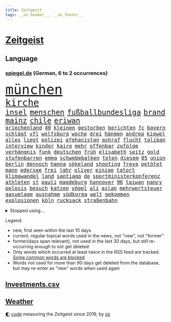 ```yaml
---
title: Zeitgeist
tags: __no_header__, __no_footer__
---
```


# [Zeitgeist](https://oliz.io/zeitgeist/)

## Language

<h3><a href="https://www.spiegel.de" target="_blank">spiegel.de</a> (German, 6 to 2 occurrences)</h3>
<p style="font-family:monospace">
<span style="font-size:32pt"><a href="news_links.html#münchen" class="current">münchen</a></span>
<br>
<span style="font-size:22pt"><a href="news_links.html#kirche" class="current">kirche</a></span>
<br>
<span style="font-size:17pt"><a href="news_links.html#insel" class="current">insel</a></span>
<span style="font-size:17pt"><a href="news_links.html#menschen" class="current">menschen</a></span>
<span style="font-size:17pt"><a href="news_links.html#fußballbundesliga" class="current">fußballbundesliga</a></span>
<span style="font-size:17pt"><a href="news_links.html#brand" class="current">brand</a></span>
<span style="font-size:17pt"><a href="news_links.html#mainz" class="current">mainz</a></span>
<span style="font-size:17pt"><a href="news_links.html#chile" class="current">chile</a></span>
<span style="font-size:17pt"><a href="news_links.html#eriwan" class="new">eriwan</a></span>
<br>
<span style="font-size:12pt"><a href="news_links.html#griechenland" class="current">griechenland</a></span>
<span style="font-size:12pt"><a href="news_links.html#40" class="current">40</a></span>
<span style="font-size:12pt"><a href="news_links.html#kleinen" class="current">kleinen</a></span>
<span style="font-size:12pt"><a href="news_links.html#gestorben" class="current">gestorben</a></span>
<span style="font-size:12pt"><a href="news_links.html#berichten" class="current">berichten</a></span>
<span style="font-size:12pt"><a href="news_links.html#fc" class="current">fc</a></span>
<span style="font-size:12pt"><a href="news_links.html#bayern" class="current">bayern</a></span>
<span style="font-size:12pt"><a href="news_links.html#schlägt" class="current">schlägt</a></span>
<span style="font-size:12pt"><a href="news_links.html#vfl" class="current">vfl</a></span>
<span style="font-size:12pt"><a href="news_links.html#wolfsburg" class="current">wolfsburg</a></span>
<span style="font-size:12pt"><a href="news_links.html#woche" class="current">woche</a></span>
<span style="font-size:12pt"><a href="news_links.html#drei" class="current">drei</a></span>
<span style="font-size:12pt"><a href="news_links.html#hängen" class="current">hängen</a></span>
<span style="font-size:12pt"><a href="news_links.html#andrea" class="current">andrea</a></span>
<span style="font-size:12pt"><a href="news_links.html#kiewel" class="new">kiewel</a></span>
<span style="font-size:12pt"><a href="news_links.html#alles" class="current">alles</a></span>
<span style="font-size:12pt"><a href="news_links.html#liegt" class="current">liegt</a></span>
<span style="font-size:12pt"><a href="news_links.html#polizei" class="current">polizei</a></span>
<span style="font-size:12pt"><a href="news_links.html#afghanistan" class="current">afghanistan</a></span>
<span style="font-size:12pt"><a href="news_links.html#ashraf" class="current">ashraf</a></span>
<span style="font-size:12pt"><a href="news_links.html#flucht" class="current">flucht</a></span>
<span style="font-size:12pt"><a href="news_links.html#taliban" class="current">taliban</a></span>
<span style="font-size:12pt"><a href="news_links.html#interview" class="current">interview</a></span>
<span style="font-size:12pt"><a href="news_links.html#kinder" class="current">kinder</a></span>
<span style="font-size:12pt"><a href="news_links.html#kairo" class="new">kairo</a></span>
<span style="font-size:12pt"><a href="news_links.html#mehr" class="current">mehr</a></span>
<span style="font-size:12pt"><a href="news_links.html#offenbar" class="current">offenbar</a></span>
<span style="font-size:12pt"><a href="news_links.html#zufolge" class="current">zufolge</a></span>
<span style="font-size:12pt"><a href="news_links.html#verhängnis" class="current">verhängnis</a></span>
<span style="font-size:12pt"><a href="news_links.html#funk" class="current">funk</a></span>
<span style="font-size:12pt"><a href="news_links.html#deutschen" class="current">deutschen</a></span>
<span style="font-size:12pt"><a href="news_links.html#früh" class="current">früh</a></span>
<span style="font-size:12pt"><a href="news_links.html#elisabeth" class="current">elisabeth</a></span>
<span style="font-size:12pt"><a href="news_links.html#seitz" class="new">seitz</a></span>
<span style="font-size:12pt"><a href="news_links.html#gold" class="current">gold</a></span>
<span style="font-size:12pt"><a href="news_links.html#stufenbarren" class="new">stufenbarren</a></span>
<span style="font-size:12pt"><a href="news_links.html#emma" class="current">emma</a></span>
<span style="font-size:12pt"><a href="news_links.html#schwebebalken" class="new">schwebebalken</a></span>
<span style="font-size:12pt"><a href="news_links.html#toten" class="current">toten</a></span>
<span style="font-size:12pt"><a href="news_links.html#diesem" class="current">diesem</a></span>
<span style="font-size:12pt"><a href="news_links.html#05" class="new">05</a></span>
<span style="font-size:12pt"><a href="news_links.html#union" class="current">union</a></span>
<span style="font-size:12pt"><a href="news_links.html#berlin" class="current">berlin</a></span>
<span style="font-size:12pt"><a href="news_links.html#dennoch" class="current">dennoch</a></span>
<span style="font-size:12pt"><a href="news_links.html#hanna" class="current">hanna</a></span>
<span style="font-size:12pt"><a href="news_links.html#sökeland" class="new">sökeland</a></span>
<span style="font-size:12pt"><a href="news_links.html#shooting" class="new">shooting</a></span>
<span style="font-size:12pt"><a href="news_links.html#freya" class="new">freya</a></span>
<span style="font-size:12pt"><a href="news_links.html#getötet" class="current">getötet</a></span>
<span style="font-size:12pt"><a href="news_links.html#mann" class="current">mann</a></span>
<span style="font-size:12pt"><a href="news_links.html#edersee" class="new">edersee</a></span>
<span style="font-size:12pt"><a href="news_links.html#frei" class="current">frei</a></span>
<span style="font-size:12pt"><a href="news_links.html#jahr" class="current">jahr</a></span>
<span style="font-size:12pt"><a href="news_links.html#oliver" class="current">oliver</a></span>
<span style="font-size:12pt"><a href="news_links.html#einige" class="current">einige</a></span>
<span style="font-size:12pt"><a href="news_links.html#tatort" class="current">tatort</a></span>
<span style="font-size:12pt"><a href="news_links.html#klimawandel" class="current">klimawandel</a></span>
<span style="font-size:12pt"><a href="news_links.html#land" class="current">land</a></span>
<span style="font-size:12pt"><a href="news_links.html#santiago" class="new">santiago</a></span>
<span style="font-size:12pt"><a href="news_links.html#de" class="current">de</a></span>
<span style="font-size:12pt"><a href="news_links.html#sportministerkonferenz" class="new">sportministerkonferenz</a></span>
<span style="font-size:12pt"><a href="news_links.html#athleten" class="current">athleten</a></span>
<span style="font-size:12pt"><a href="news_links.html#st" class="current">st</a></span>
<span style="font-size:12pt"><a href="news_links.html#pauli" class="current">pauli</a></span>
<span style="font-size:12pt"><a href="news_links.html#magdeburg" class="current">magdeburg</a></span>
<span style="font-size:12pt"><a href="news_links.html#hannover" class="current">hannover</a></span>
<span style="font-size:12pt"><a href="news_links.html#96" class="current">96</a></span>
<span style="font-size:12pt"><a href="news_links.html#taiwan" class="current">taiwan</a></span>
<span style="font-size:12pt"><a href="news_links.html#nancy" class="current">nancy</a></span>
<span style="font-size:12pt"><a href="news_links.html#pelosis" class="current">pelosis</a></span>
<span style="font-size:12pt"><a href="news_links.html#besuch" class="current">besuch</a></span>
<span style="font-size:12pt"><a href="news_links.html#katzen" class="current">katzen</a></span>
<span style="font-size:12pt"><a href="news_links.html#vögel" class="current">vögel</a></span>
<span style="font-size:12pt"><a href="news_links.html#ali" class="current">ali</a></span>
<span style="font-size:12pt"><a href="news_links.html#aslan" class="new">aslan</a></span>
<span style="font-size:12pt"><a href="news_links.html#mehrwertsteuer" class="current">mehrwertsteuer</a></span>
<span style="font-size:12pt"><a href="news_links.html#gasumlage" class="current">gasumlage</a></span>
<span style="font-size:12pt"><a href="news_links.html#ausnahme" class="current">ausnahme</a></span>
<span style="font-size:12pt"><a href="news_links.html#südkorea" class="current">südkorea</a></span>
<span style="font-size:12pt"><a href="news_links.html#welt" class="current">welt</a></span>
<span style="font-size:12pt"><a href="news_links.html#gekommen" class="current">gekommen</a></span>
<span style="font-size:12pt"><a href="news_links.html#explosionen" class="current">explosionen</a></span>
<span style="font-size:12pt"><a href="news_links.html#köln" class="current">köln</a></span>
<span style="font-size:12pt"><a href="news_links.html#rucksack" class="current">rucksack</a></span>
<span style="font-size:12pt"><a href="news_links.html#straßenbahn" class="new">straßenbahn</a></span>
</p>
<details>
<summary>Stopped using...</summary>
<p class="former" style="font-size:12pt">
gefordert(662) abend(661) aufnehmen(660) reiner(660) verteidigungsministerin(660) erfolgreich(659) jüdische(659) konzerne(659) kurs(659) privaten(659) verfassungsschutz(659) arbeitsplatz(658) beeinflussen(658) beschädigt(658) gewerkschaft(658) investoren(658) lebenslanger(658) ließen(658) schwedische(658) verboten(658) weshalb(658) abends(657) bundesweit(657) hintergründe(657) kritisch(657) kritische(657) messi(657) netflix(657) reichte(657) respekt(657) show(657) unabhängige(657) wohnen(657) abgeordnete(656) angeblichen(656) bundestags(656) bundesweite(656) entdeckte(656) kurzfristig(656) maß(656) zuge(656) österreichische(656) 37(655) abgeben(655) entdeckung(655) maria(655) ministerpräsidenten(655) stimme(655) verhaftet(655) angeordnet(654) gefährlichen(654) krankenhäusern(654) leeren(654) minderjährige(654) mitglied(654) texas(654) zugunsten(654) 44(653) abgesetzt(653) ausschreitungen(653) bahnhof(653) bewährung(653) kleiner(653) meghan(653) meinung(653) villa(653) atmosphäre(652) beantragen(652) englische(652) erteilt(652) spdpolitiker(652) stößt(652) christine(651) durchsuchungen(651) entdeckten(651) europäischer(651) gutachten(651) investitionen(651) landesregierung(651) roman(651) stuft(651) freilassung(650) gehandelt(650) häufen(650) jahrzehntelang(650) nba(650) verdachts(650) aufruf(649) jedenfalls(649) rekordhoch(649) spielraum(649) veranstalter(649) vertreter(649) einzug(648) gefährlicher(648) jüngeren(648) kunst(648) länge(648) militärs(648) miteinander(648) zweier(648) bundestagswahl(647) erneuten(647) mitarbeitern(647) online(647) wütend(647) zählen(647) bestraft(646) ehepaar(646) feld(646) rechts(646) trafen(646) wiederholt(646) 3(645) design(645) eskalieren(645) euparlament(645) gerechnet(645) größter(645) internen(645) kanzleramt(645) kaputt(645) wort(644) klären(643) politikerinnen(643) senkt(643) überstanden(643) globale(642) klimapolitik(642) argentinien(641) stiegen(641) überholt(641) beteiligung(640) herr(639) nase(639) prognosen(639) änderungen(638) aufhalten(636) beteiligen(636) kate(636) lieferten(636) william(636) züge(636) auflagen(635) gemeinsames(635) übernommen(635) nachbarn(634) politikerin(633) singapur(633) spenden(633) dran(632) rasen(632) richard(632) strengen(632) impfen(631) kooperation(631) 76(630) gehörte(630) mecklenburgvorpommern(630) museum(630) analysiert(629) nachts(629) klimaziele(628) beweise(627) bundeswehrsoldaten(627) ähnliche(625) kapitel(624) angeboten(623) regierungserklärung(623) spannend(623) benötigen(622) mindestlohn(621) schaut(620) stört(620) niederländischen(619) dramatischen(617) kongress(614) schritten(614) festhalten(613) kanadas(613) staatsoberhaupt(609) nächstes(606) veränderungen(606) bündnis(605) topspiel(602) gesetzlichen(600) abschluss(595) möglichkeit(594) herzinfarkt(593) mehren(591) cdu/csu(588) billiger(583) sachen(579) gewinne(556) nachrichtenagentur(551) iv(544) fuhren(541) stärkste(520) trümmern(520) bahnverkehr(517) wolken(516) direkten(514) unzureichend(513) carlos(511) verantwortliche(499) universitäten(496) stimmenfang(493) elfjährigen(491) angebote(480) rumänien(476) übrig(468) joseph(467) kubicki(459) brian(454) klimaaktivisten(447) hofmann(437) abgegeben(434) genossen(432) ungeimpfte(429) gesichtet(419) vorgang(417) müll(413) verließ(413) treibstoff(405) ausgestellt(404) eröffnung(404) knochen(404) warb(403) mangelware(402) novak(401) rohstoffe(401) befragung(400) zerstörte(399) inflationsrate(398) arme(396) brannte(393) djoković(392) versichert(392) sergej(391) düster(386) erlag(386) britisches(384) autoren(382) spitzenpolitiker(382) europol(380) bedankt(372) global(367) kyrgios(366) sichtbar(366) hanau(365) zögert(365) flutkatastrophe(364) forschungsteam(364) fällig(364) karrierecoach(364) c(363) hochwasser(363) 14jähriger(362) konzentriert(362) ahrtal(361) komitee(356) camp(355) beeinträchtigt(354) pegasus(352) zerschlagen(351) berühmteste(349) fraktion(349) musks(345) schuhe(343) sprint(343) funktionen(338) moderner(335) anlage(334) verteuern(332) ussoldaten(331) regierte(329) geleistet(328) momente(327) ausfälle(326) agiert(324) gemeinschaft(322) haushalt(322) harris(321) unterschiedlicher(318) lutz(317) wittert(316) wachsende(315) minderheiten(313) manuela(310) versetzt(308) absicht(307) bali(305) grafiken(305) jeffrey(304) beschlagnahmen(301) schränkt(300) vorfeld(299) worum(299) mehrfamilienhaus(296) mischen(293) redet(292) emotionen(291) exportiert(290) störungen(290) natostaaten(288) arbeitslosen(285) ampelregierung(284) empfehlen(284) grundlegende(284) shanghai(282) komplette(279) aktivitäten(276) volksverhetzung(276) andrang(275) größtem(275) saal(275) studenten(275) erreichbar(274) parlamentarier(274) wirksam(273) beantwortet(272) portal(271) rechtsextremer(271) anfangen(270) einsturz(270) rotterdam(270) sauer(270) ostdeutschland(269) gewaltsamer(267) euländer(266) siegerin(266) kardashian(262) energieriesen(261) lockt(261) swr(258) rande(257) geopolitische(256) geschaut(255) netflixserie(255) beitreten(252) coaching(252) unterhaltung(251) macrons(250) michel(250) bescheid(246) dunkeln(245) jahresbeginn(245) schusswaffen(245) mache(242) arbeitswelt(239) entsteht(235) rekordsumme(234) pessimistisch(232) kontrollierte(231) vietnam(231) gestaltet(229) lehrerinnen(227) sagten(227) lasse(226) landeten(225) ebay(222) unterzeichnen(221) unterirdischen(220) funklöcher(218) kader(217) männlichkeit(216) bemerkenswerte(214) einfaches(213) führungsriege(213) wahnsinn(213) zerstörung(213) telefonieren(212) traditionellen(212) beziehen(211) antrittsbesuch(210) küken(209) südpazifik(209) gefühle(208) pool(208) lambrecht(206) pur(205) heftigem(204) berger(203) ausreise(201) auszugeben(200) autozulieferer(200) beschäftigen(200) erkrankungen(200) pelé(198) stuhl(198) einbrecher(197) lebensmittelpreise(195) match(195) hartes(194) krebs(194) mühsam(194) website(194) wild(194) luhansk(193) 2002(191) luftangriffe(191) gefeierten(189) weitreichend(188) angeheizt(187) dominant(187) unternehmens(187) verweist(185) protestierenden(184) sony(184) gejagt(183) damalige(182) elektronisch(182) tourist(181) afrikanischen(180) orange(180) moniert(179) angestiegen(178) erstem(178) orden(178) knappes(177) gezahlt(176) buckinghampalast(175) klimaschädliche(175) methan(175) rüstungskonzern(175) siebenjährige(175) 2014(173) braut(173) verleiht(173) eigner(172) ustruppen(172) andrij(171) reuters(171) frankfurts(170) neuerung(170) beschuldigte(169) kämpfern(169) macher(169) wanderung(168) zahlungen(168) verwaltung(167) abstellen(166) alarmbereitschaft(166) kaja(166) schätzt(166) jill(165) misstrauensvotum(165) mögliches(165) weltlage(165) österreicher(165) neil(164) premierministerin(164) sitz(164) unwetter(164) young(164) hinweg(163) siegeszug(163) unbewaffnete(163) untersuchungsbericht(163) versteckte(163) pausen(162) verpuffen(160) beckham(159) anhalten(157) disqualifiziert(156) herum(156) oppositionellen(156) einsam(155) immobilienpreise(155) rekonstruktion(155) 1982(154) bezos(153) jacht(153) aschaffenburg(152) roller(152) zivilen(152) ernsthaft(151) torwart(151) luxusautos(150) begleiten(149) verspätet(149) ökostrom(149) begeben(146) kunde(146) taktik(145) arbeitszeit(144) neunten(144) passé(144) belohnt(143) begehrt(142) inakzeptable(142) schneidet(142) abbau(141) betrieben(141) geforderten(141) außenpolitische(140) gefolgt(140) menschliches(140) verbrauchern(140) gewinnerin(139) siegesserie(138) maskendeals(137) brandenburger(136) offenbarung(136) schläger(136) sicherheitsinteressen(136) zentraler(136) tankt(135) währenddessen(135) überweisen(135) 2035(134) robust(134) wiedereinführung(134) zutiefst(134) fatale(133) rheinmetall(133) ukrainekrieges(133) verlangten(133) wesel(133) kleben(132) microsoft(132) auflösen(131) töchter(131) verliehen(130) bekräftigte(129) beugt(129) finnische(129) hörte(129) anden(127) ausfällen(127) geburtsklinik(127) deep(126) nationalspielerin(126) dog(125) klassenzimmer(125) patrick(125) waffenlobby(124) wohngebiete(124) leuchten(123) anfänge(122) bewaffnet(122) evakuierungen(122) burkhard(121) leitungen(121) raser(121) schnellere(121) aktionär(120) begrenzt(120) einsamen(120) staatsbürgerschaft(120) fukushima(119) islam(119) jake(119) kapitulation(119) vorort(119) 39(118) bestehenden(118) satte(118) unfällen(118) natobeitritt(117) zwangsarbeit(117) ausharren(116) auszugehen(115) gelassenheit(115) überziehen(115) derartige(114) oligarch(114) spürt(114) offiziere(113) partnern(112) wiederaufbau(112) alassad(111) baschar(111) militärbündnisses(111) sainz(111) gewalttätige(110) jawort(110) bevölkerungsschutz(109) beruflichen(108) g20(108) natogipfel(108) rotes(108) autobranche(107) kripo(107) merke(107) orientierung(107) ach(106) beigelegt(106) beschuldigen(106) bestechlichkeit(106) nuklearwaffen(106) erteilen(105) ausrichten(104) bestreiten(104) grundstücke(104) wärmer(104) buschland(103) fernen(103) nordmazedonien(103) rechnungshof(103) züchter(103) drohe(101) gewalttaten(100) irrtümer(100) windparks(100) zurückgedrängt(100) asphalt(99) entfernten(99) fellner(99) flexibel(99) metall(99) schießerei(99) afrikaner(98) rechenschaft(98) artenschutz(97) besetzen(97) gewaltverbrechen(96) großoffensive(96) mandat(96) aufstocken(95) nordrheinwestfälischen(95) universums(95) beliebter(94) butscha(94) pferderennen(94) cambridge(93) griechischer(93) t(93) wahllos(93) bestritt(92) besserer(91) dieselautos(91) rheinmaingebiet(91) vorfälle(91) energiemanager(90) georgiewa(90) indische(90) innogymanager(90) iwfchefin(90) kristalina(90) leichtathletik(90) lieferanten(90) warteten(90) zollen(90) attentate(89) verbrenneraus(89) antisemiten(88) authentische(88) eliteeinheit(88) geeignet(88) iaea(88) lieferproblemen(88) sprunghaft(88) stinkefinger(88) wehrmacht(88) formal(87) gravierende(87) kühlschrank(87) anrecht(86) beleuchtung(86) iserlohn(86) kulturwissenschaftlerin(86) techmilliardär(86) abrufbar(85) arbeitsrecht(85) b(85) markle(85) pogba(85) steak(85) halbfinaleinzug(84) landesverband(84) multimilliardär(84) regierungsmitglieder(84) cameron(83) michigan(83) samstagnachmittag(83) recherchen(82) reißen(82) 23jährigen(81) betrugsvorwürfen(81) datenschützer(81) kishida(81) kopfsteinpflaster(81) neuigkeiten(81) oftmals(81) steile(81) coronazeit(80) entschiedener(80) falschem(80) haas(80) sollt(80) stadien(80) unanständig(80) vereinbar(80) chicago(79) krawallen(79) nuklearstreitkräfte(79) vortrag(79) 36jährige(78) dhl(78) exfraktionschef(78) fahrräder(78) netzbetreiber(78) puigdemont(78) stürmte(78) exregierungschef(77) gras(77) lokalpolitiker(77) mobilfunk(77) prominenten(77) space(77) teures(77) wolff(77) franzosen(76) kante(76) nacheinander(76) revanche(76) rice(76) warnende(76) ausgerutscht(75) böden(75) einsatzbereit(75) hackerangriffe(75) machine(75) unterlag(75) willkür(75) 35jährige(74) cern(74) mitschnitt(74) nachgerechnet(74) pandora(74) teilchenbeschleuniger(74) trüben(74) twitterübernahme(74) wahlkampfveranstaltung(74) handelskonzern(73) händeringend(73) mckinsey(73) schlammschlacht(73) schrecklich(73) schutzweste(73) tenniswelt(73) vwkonzern(73) eoffensive(72) erhobenen(72) jungstar(72) unohilfe(72) lustig(71) zustände(71) 1200(70) avatar(70) entschädigen(70) milliardenhilfen(70) mordfall(70) sexuellem(70) ukrainekonferenz(70) vollem(70) vorrang(70) 96jährige(69) allenfalls(69) auswählen(69) cruise(69) herausgekommen(69) zahlungsmittel(69) überragt(69) bewährte(68) dortige(68) fumio(68) demonstrierende(67) einstecken(67) erleichtert(67) pöbelte(67) umbringen(67) abholzung(66) hemer(66) kundschaft(66) meisterleistung(66) schlangeninsel(66) schutzmasken(66) verheiratet(66) zaubern(66) zukünftige(66) 8(65) dolly(65) erwog(65) ferdinand(65) foul(65) schwarzfahrer(65) umzubringen(65) verwenden(65) bezwingt(64) dmitri(64) dubiose(64) grenzschutzagentur(64) minusma(64) reumütig(64) unomission(64) vermittelte(64) angeschossen(63) batterie(63) empfindet(63) erlass(63) jabeur(63) ons(63) titelverteidigerinnen(63) wmkampf(63) auftaktspiel(62) detailliert(62) gefahndet(62) hintertür(62) spice(62) unternehmern(62) alfred(61) endstadium(61) erschreckend(61) geister(61) insolvenzverwalter(61) klimaschädlichen(61) miguel(61) privatleben(61) r(61) sonnig(61) sunday(61) tribünen(61) untersuchungskommission(61) affenpockenvirus(60) barbie(60) erkennbar(60) kandidieren(60) legalisierung(60) lernlücken(60) nationalisten(60) objekte(60) potenzial(60) wertvollstes(60) aufzuklären(59) boulevardzeitung(59) faktencheck(59) fliegende(59) krimi(59) parität(59) perspektiven(59) twitteraktie(59) wehrministerin(59) covid19fällen(58) kurznachrichtendienstes(58) verhütung(58) verschobene(58) bgh(57) gesellschaftliche(57) westeuropa(57) zuschauerinnen(57) kabinettsmitglied(56) verstößen(56) bemerkenswertes(55) bundesverteidigungsministerin(55) kandidat(55) straßenlaternen(55) usbasketballstar(55) wertvollsten(55) aufschrei(54) gleichstellung(54) schwimmbädern(54) tierschützern(54) verfassungsbeschwerde(54) abgestraft(53) drohendes(53) gesamtführender(53) glühenden(53) homophobie(53) iii(53) supremecourtrichter(53) wäsche(53) auswerten(52) juristen(52) rammte(52) tripolis(52) verstörenden(52) western(52) borne(51) desaströse(51) gelacht(51) mitarbeitende(51) schusswaffenattacke(51) steuerfahnder(51) webseite(51) weltwirtschaftsforum(51) élisabeth(51) israelbesuch(50) mo(50) rückseite(50) sexuell(50) sinnbild(50) botschafterin(49) kostensteigerungen(49) langjähriger(49) uvalde(49) bernard(48) bestimmter(48) formulierungen(48) hundertjährige(48) regimegegner(48) schulmassaker(48) schweinepest(48) teamchef(48) tobten(48) berben(47) kandidiert(47) keilt(47) reicher(47) verbrennungsmotor(47) vorzudringen(47) einzigen(46) feldmann(46) periode(46) platini(46) trümmer(46) verspätete(46) bar(45) einfangen(45) einsparen(45) jobverlust(45) lohnsteigerungen(45) lösten(45) marin(45) muskeln(45) sanna(45) unberechenbar(45) krankschreibung(44) relegationsspiel(44) sonderregel(44) stranger(44) telefonische(44) things(44) vorteilsannahme(44) wahlkreisen(44) bundesverwaltungsgerichts(43) charakterlichen(43) estnische(43) kallas(43) liveticker(43) monatelangem(43) platzen(43) schwebt(43) sexistischer(43) skelett(43) verschütteten(43) haftbar(42) kaputte(42) wahn(42) weltrangliste(42) öffentlichrechtliche(42) atlantikküste(41) bemühte(41) bewiesen(41) community(41) darmanin(41) gemeinschaftswährung(41) gérald(41) jahresbericht(41) künstlichen(41) rentnerinnen(41) unschuld(41) drews(40) getötetem(40) höherem(40) lehrergewerkschaften(40) oberen(40) ortschaften(40) problemlos(40) sätzen(40) verbreitung(40) verirrte(40) topfavorit(39) turbulenzen(39) wals(39) änderte(39) kommentieren(38) millionenstrafe(38) vorangehen(38) angebots(37) angezählt(37) arbeiteten(37) chaotisch(37) debütantin(37) giuseppe(37) knapper(37) osnabrück(37) pferde(37) verschrieben(37) zugestellt(37) autorinnen(36) chaostage(36) grandslamtitel(36) weltkonjunktur(36) widerlegt(36) wozu(36) 20jähriger(35) arizona(35) einschlugen(35) erntet(35) gegenwart(35) ryan(35) unumgänglich(35) wohnungskonzern(35) afdlandesverband(34) einzelkritik(34) knallbunte(34) möbel(34) nehme(34) schieben(34) weitergeben(34) bergungskräfte(33) dänemarks(33) kavanaugh(33) sondersteuer(33) unfug(33) bewerbungen(32) carles(32) listet(32) rekordvertrag(32) teleskop(32) ziellinie(32) konstruktion(31) wirkstoff(31) aufrecht(30) bleiberecht(30) elmau(30) erbitterte(30) eskapaden(30) g7gipfel(30) gepardflugabwehrpanzer(30) harvey(30) integrierte(30) klarna(30) löcher(30) migrantinnen(30) mob(30) philadelphia(30) schlusssprint(30) sehe(30) urananreicherung(30) wildtiere(30) beobachtung(29) beteuert(29) doppelschlag(29) rasenturnier(29) rekordpreis(29) wimbledonsieg(29) wmhalbfinale(29) begleitung(28) hungernden(28) medienmacher(28) palma(28) rechtsextrem(28) schneesturm(28) sommerwelle(28) terrormiliz(28) verdachtsobjekt(28) vries(28) anstehende(27) erfüllung(27) messias(27) teamleistung(27) grabstein(26) high(26) phantom(26) ausgebeutet(25) einfallen(25) erwartungsgemäß(25) igmetallchef(25) serienfinale(25) skopje(25) stützen(25) verbesserte(25) 31jährigen(24) comingout(24) grundlage(24) santos(24) schlange(24) vorübergehende(24) einlenken(23) kostete(23) privatsender(23) ratschläge(23) zeugenaussagen(23) banner(22) bundeskartellamt(22) erstreiten(22) nachhaltige(22) schwimmwm(22) vorantreiben(22) ataman(21) benachbarten(21) drogeriekette(21) fairen(21) ferda(21) fühlten(21) gedrosselten(21) grande(21) tieres(21) trans(21) tschetschenischen(21) verpflichtend(21) woke(21) fünfsternebewegung(20) gegensteuern(20) millionenzahlung(20) schlief(20) bemängelt(19) eigenheim(19) herman(19) lapid(19) leichnam(19) ana(18) aufbruch(18) bedrohlichere(18) bekennt(18) billig(18) gängige(18) aufstockung(17) björn(17) erdbeben(17) fdpjustizminister(17) festgenommene(17) feststellen(17) höcke(17) käse(17) plünderungen(17) reservisten(17) saale(17) südafrikanischen(17) durchgeführt(16) gasfluss(16) hauptfeld(16) krater(16) linksbündnis(16) ordnete(16) salzgitter(16) stören(16) 83jähriger(15) antidiskriminierungsbeauftragten(15) conte(15) festgefahren(15) gesprengt(15) rechtmäßig(15) stabilisieren(15) aufwand(14) batterien(14) courts(14) denver(14) errichtet(14) klagten(14) mara(14) ramallah(14) trendwende(14) überführung(14) bandera(13) ferienbeginn(13) gestreikt(13) intensivstationen(13) länderspiel(13) ärztevertreter(13) 2040(12) atomstrom(12) gunsten(12) heiratet(12) hinault(12) provisionen(12) rasenmähen(12) verehrung(12) weltfußballerin(12) akute(11) ausländischer(11) fazit(11) hausärzteverbandschef(11) jule(11) niemeier(11) schwächelt(11) verherrlichte(11) weigeldt(11)
</p>
</details>
<p>Legend:
<ul>
<li><span class="new">new</span>, first seen within the last 10 days</li>
<li><span class="current">current</span>, regular topical words used in the news, not "new", not "former"</li>
<li><span class="former">former(days span relevant)</span>, not used in the last 30 days, but still re-occurring enough to not get deleted</li>
<li>Only words which occurred at least twice in the RSS feed are tracked. <a href="language/filters.py">Some common words are blocked</a></li>
<li>Words not used for more than 90 days get deleted from the database, but may re-enter as "new" words when used again</li>
</ul>
</p>

## [Investments](investments.html)[.csv](investments.csv)

## [Weather](weather.html)

<footer>
<a href="javascript:toggleTheme()" class="nav">🌓</a>
<a href="https://github.com/ooz/zeitgeist">code</a> measuring the Zeitgeist since 2019, by <a href="https://oliz.io">oz</a>
</footer>

